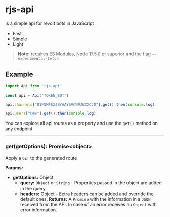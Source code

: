 # rjs-api

Is a simple api for revolt bots in JavaScript

* Fast
* Simple
* Light

> **Note:** requires ES Modules, Node 17.5.0 or superior and the flag `--experimental-fetch`

## Example

```js
import Api from 'rjs-api'

const api = Api("TOKEN_BOT")

api.channels["01FSMFSXJBYAAYSVCW9JGXXCJ0"].get().then(console.log)

api.users["@me"].get().then(console.log)
```

You can explore all api routes as a property and use the `get()` method on any endpoint

***

### get(getOptions): Promise\<object>

Apply a `GET` to the generated route

**Params:**
* **getOptions:** Object
    * **query:** `Object` or `String` - Properties passed in the object are added in the query.
    * **headers:** Object - Extra headers can be added and override the default ones.
**Returns:** A `Promise` with the information in a `JSON` received from the API. In case of an error receives an `Object` with error information.